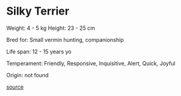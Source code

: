 # Silky Terrier

Weight: 4 - 5 kg
Height: 23 - 25 cm

Bred for: Small vermin hunting, companionship

Life span: 12 - 15 years yo

Temperament: Friendly, Responsive, Inquisitive, Alert, Quick, Joyful

Origin: not found

[source](https://api.thedogapi.com/v1/breeds/228)

